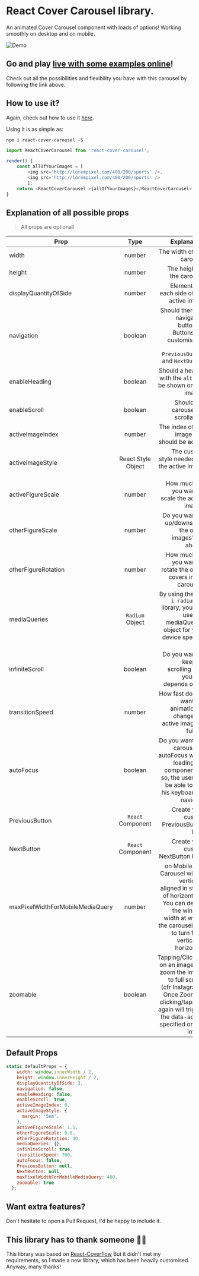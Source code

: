 # React Cover Carousel library.
An animated Cover Carousel component with loads of options! Working smoothly on desktop and on mobile.

![Demo](https://thumbs.gfycat.com/KlutzyJointIberianmole-size_restricted.gif)

## Go and play [live with some examples online](https://tender-kepler-8e3244.netlify.com/)!
Check out all the possibilities and flexibility you have with this carousel by following the link above.

## How to use it?
Again, check out how to use it [here](https://tender-kepler-8e3244.netlify.com/).

Using it is as simple as:

```npm i react-cover-carousel -S```

```javascript
import ReactCoverCarousel from 'react-cover-carousel';

render() {
    const allOfYourImages = [
        <img src='http://lorempixel.com/400/200/sports' />, 
        <img src='http://lorempixel.com/400/200/sports' />
        ];
    return <ReactCoverCarousel >{allOfYourImages}</ReactCoverCarousel>
}
```

## Explanation of all possible props
> All props are optional!

| Prop          | Type           | Explanation  |
| ------------- |:-------------:| -----:|
| width      | number | The width of the carousel |
| height      |   number | The height of the carousel|
| displayQuantityOfSide | number | Elements on each side of the active image|
| navigation | boolean | Should there be navigation buttons - Buttons are customisable with `PreviousButton` and `NextButton`|
| enableHeading | boolean | Should a header with the `alt` text be shown on the image?|
| enableScroll | boolean | Should the carousel be scrollable?|
| activeImageIndex | number | The index of the image that should be active|
| activeImageStyle | React Style Object | The custom style needed for the active image to 🌟|
| activeFigureScale | number | How much do you want to scale the active image?|
| otherFigureScale | number | Do you want to up/downscale the other images? Go ahead!|
| otherFigureRotation | number | How much do you want to rotate the other covers in the carousel?|
| mediaQueries | `Radium` Object | By using the ```npm i radium -S``` library, you can use this mediaQueries object for your device specific css|
| infiniteScroll | boolean | Do you want to keep on scrolling as if your life depends on it?|
| transitionSpeed | number | How fast do you want the animation to change the active image to fullfill? |
| autoFocus | boolean | Do you want the carousel to autoFocus when loading the component? If so, the user will be able to use his keyboard to navigate|
| PreviousButton | `React` Component | Create your custom PreviousButton here|
| NextButton |  `React` Component | Create your custom NextButton here|
| maxPixelWidthForMobileMediaQuery | number | on Mobile, the Carousel will be vertically aligned in stead of horizontally. You can define the window width at which the carousel has to turn from vertical to horizontal.
| zoomable | boolean | Tapping/Clicking on an image will zoom the image to full screen (cfr Instagram). Once Zoomed, clicking/tapping again will trigger the data-action specified on the image


## Default Props

```javascript
static defaultProps = {
    width: window.innerWidth / 2,
    height: window.innerHeight / 2,
    displayQuantityOfSide: 3,
    navigation: false,
    enableHeading: false,
    enableScroll: true,
    activeImageIndex: 0,
    activeImageStyle: {
      margin: '5em',
    },
    activeFigureScale: 1.5,
    otherFigureScale: 0.8,
    otherFigureRotation: 40,
    mediaQueries: {},
    infiniteScroll: true,
    transitionSpeed: 700,
    autoFocus: false,
    PreviousButton: null,
    NextButton: null,
    maxPixelWidthForMobileMediaQuery: 480,
    zoomable: true
  };
``` 

## Want extra features?
Don't hesitate to open a Pull Request, I'd be happy to include it.

## This library has to thank someone 🙇‍🙏
This library was based on [React-Coverflow](https://github.com/andyyou/react-coverflow) 
But it didn't met my requirements, so I made a new library, which has been heavily customised. 
Anyway, many thanks!
